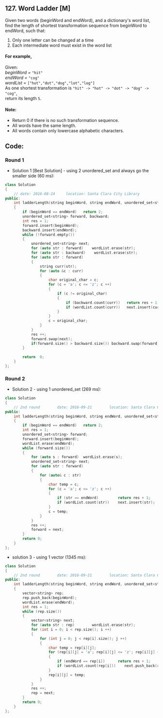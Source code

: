 ## 127. Word Ladder [M]
Given two words (beginWord and endWord), and a dictionary's word list, find the length of shortest transformation sequence from beginWord to endWord, such that:

  1. Only one letter can be changed at a time
  2. Each intermediate word must exist in the word list
  
#### For example,
  Given:   
  *beginWord =* `"hit"`   
  *endWord =* `"cog"`   
  *wordList =* `["hot","dot","dog","lot","log"]`   
  As one shortest transformation is `"hit" -> "hot" -> "dot" -> "dog" -> "cog"`,   
  return its length `5`.   

#### Note:
- Return 0 if there is no such transformation sequence.
- All words have the same length.
- All words contain only lowercase alphabetic characters.

## Code:
### Round 1
- Solution 1 [Best Solution] - using 2 unordered_set and always go the smaller side (60 ms):
```c++
class Solution 
{
    // date: 2016-08-24     location: Santa Clara City Library
public:
    int ladderLength(string beginWord, string endWord, unordered_set<string>& wordList)
    {
        if (beginWord == endWord)   return 2;
        unordered_set<string> forward, backward;
        int res = 1;
        forward.insert(beginWord);
        backward.insert(endWord);
        while (!forward.empty())
        {
            unordered_set<string> next;
            for (auto str : forward)    wordList.erase(str);
            for (auto str : backward)    wordList.erase(str);
            for (auto str : forward)
            {
                string curr(str);
                for (auto &c : curr)
                {
                    char original_char = c;
                    for (c = 'a'; c <= 'z'; c ++)
                    {
                        if (c != original_char)
                        {
                            if (backward.count(curr))   return res + 1;
                            if (wordList.count(curr))   next.insert(curr);
                        }
                    }
                    c = original_char;
                }
            }
            res ++;
            forward.swap(next);
            if(forward.size() > backward.size()) backward.swap(forward);
        }
        
        return  0;
    }
};
```

### Round 2
- Solution 2 - using 1 unordered_set (269 ms):
```c++
class Solution 
{
    // 2nd round        date: 2016-09-21        location: Santa Clara Centeral Park
public:
    int ladderLength(string beginWord, string endWord, unordered_set<string>& wordList) 
    {
        if (beginWord == endWord)   return 2;
        int res = 1;
        unordered_set<string> forward;
        forward.insert(beginWord);
        wordList.erase(endWord);
        while (forward.size())
        {
            for (auto s : forward)  wordList.erase(s);
            unordered_set<string> next;
            for (auto str : forward)
            {
                for (auto& c : str)
                {
                    char temp = c;
                    for (c = 'a'; c <= 'z'; c ++)
                    {
                        if (str == endWord)         return res + 1;
                        if (wordList.count(str))    next.insert(str); 
                    }
                    c = temp;
                }
            }
            res ++;
            forward = next;
        }
        return 0;
    }
};
```

- solution 3 - using 1 vector (1345 ms):
```c++
class Solution 
{
    // 2nd round        date: 2016-09-21        location: Santa Clara Centeral Park
public:
    int ladderLength(string beginWord, string endWord, unordered_set<string>& wordList) 
    {
        vector<string> rep;
        rep.push_back(beginWord);
        wordList.erase(endWord);
        int res = 1;
        while (rep.size())
        {
            vector<string> next;
            for (auto str : rep)        wordList.erase(str);
            for (int i = 0; i < rep.size(); i ++)
            {
                for (int j = 0; j < rep[i].size(); j ++)
                {
                    char temp = rep[i][j];
                    for (rep[i][j] = 'a'; rep[i][j] <= 'z'; rep[i][j] ++)
                    {
                        if (endWord == rep[i])      return res + 1;
                        if (wordList.count(rep[i]))    next.push_back(rep[i]);
                    }
                    rep[i][j] = temp;
                }
            }
            res ++;
            rep = next;
        }
        return 0;
    }
};
```
